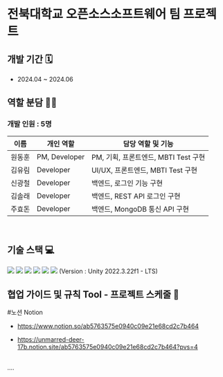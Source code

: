  <h1> 전북대학교 오픈소스소프트웨어 팀 프로젝트 </h1>

## 개발 기간 🗓
- 2024.04 ~ 2024.06

## 역할 분담 🧑‍💻
### 개발 인원 : 5명
| 이름 | 개인 역할 | 담당 역할 및 기능 |
| ------ | ---------- | ------ |
| 원동훈 | PM, Developer | PM, 기획, 프론트엔드, MBTI Test 구현 |
| 김유림 | Developer | UI/UX, 프론트엔드, MBTI Test 구현 |
| 신광철 | Developer | 백엔드, 로그인 기능 구현|
| 김솔래 | Developer | 백엔드, REST API 로그인 구현|
| 주효돈 | Developer | 백엔드, MongoDB 통신 API 구현 |

<br/>

## 기술 스택 💻
<img src="https://img.shields.io/badge/Unity-FFFFFF?style=for-the-badge&logo=Unity&logoColor=black">
<img src="https://img.shields.io/badge/csharp-512BD4?style=for-the-badge&logo=csharp&logoColor=white">
<img src="https://img.shields.io/badge/javascript-F7DF1E?style=for-the-badge&logo=javascript&logoColor=black"/>
<img src="https://img.shields.io/badge/python-3776AB?style=for-the-badge&logo=python&logoColor=white"/>
<img src="https://img.shields.io/badge/firebase-1D9FD7?style=for-the-badge&logo=firebase&logoColor=FFCA28"/> 
<img src="https://img.shields.io/badge/mongodb-47A248?style=for-the-badge&logo=mongodb&logoColor=green"/>
(Version : Unity 2022.3.22f1 - LTS)
<br/>

## 협업 가이드 및 규칙 Tool - 프로젝트 스케줄 📅
#노션 Notion
- https://www.notion.so/ab5763575e0940c09e21e68cd2c7b464

- https://unmarred-deer-17b.notion.site/ab5763575e0940c09e21e68cd2c7b464?pvs=4

<br/>
.... 
